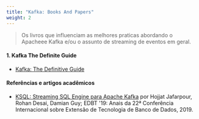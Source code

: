 ```yaml
---
title: "Kafka: Books And Papers"
weight: 2
---
```


>Os livros que influenciam as melhores praticas abordando o Apacheee Kafka e/ou o assunto de streaming de eventos em geral.

#### 1. Kafka The Definite Guide

- [Kafka: The Definitive Guide](../assets/livros-ebooks/kafka-the-definitive.jpeg)

#### Referências e artigos acadêmicos


- [KSQL: Streaming SQL Engine para Apache Kafka](https://openproceedings.org/2019/conf/edbt/EDBT19_paper_329.pdf) por Hojjat Jafarpour, Rohan Desai, Damian Guy; EDBT '19: Anais da 22ª Conferência Internacional sobre Extensão de Tecnologia de Banco de Dados, 2019.
